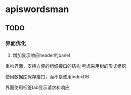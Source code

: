 # apiswordsman

## TODO

### 界面优化

1. 增加显示响应header的panel

重构界面，支持方便的组织接口的结构
考虑采用树的形式组织

使用数据库保存接口，而不是使用indexDB

界面使用标签tab显示请求和响应
